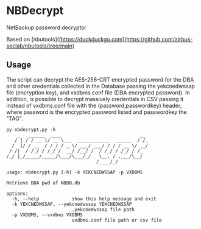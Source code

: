 # NBDecrypt
NetBackup password decryptor

Based on [nbutools]([https://duckduckgo.com](https://github.com/airbus-seclab/nbutools/tree/main)

## Usage

The script can decrypt the AES-256-CRT encrypted password for the DBA and other credentials collected in the Database passing the yekcnedwssap file (encryption key), and vxdbms.conf file (DBA encrypted password). In addition, is possible to decrypt massively credentials in CSV passing it instead of vxdbms.conf file with the (password,passwordkey) header, where password is the encrypted password listed and passwordkey the "TAG".

```
py nbdecrypt.py -h
    _   ______  ____                             __
   / | / / __ )/ __ \___  ____________  ______  / /_
  /  |/ / __  / / / / _ \/ ___/ ___/ / / / __ \/ __/
 / /|  / /_/ / /_/ /  __/ /__/ /  / /_/ / /_/ / /_
/_/ |_/_____/_____/\___/\___/_/   \__, / .___/\__/
                                 /____/_/

usage: nbdecrypt.py [-h] -k YEKCNEDWSSAP -p VXDBMS

Retrieve DBA pwd of NBDB.db

options:
  -h, --help            show this help message and exit
  -k YEKCNEDWSSAP, --yekcnedwssap YEKCNEDWSSAP
                        .yekcnedwssap file path
  -p VXDBMS, --vxdbms VXDBMS
                        vxdbms.conf file path or csv file
```
